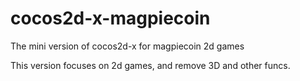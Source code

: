 # cocos2d-x-magpiecoin
The mini version of cocos2d-x for magpiecoin 2d games

This version focuses on 2d games, and remove 3D and other funcs.
